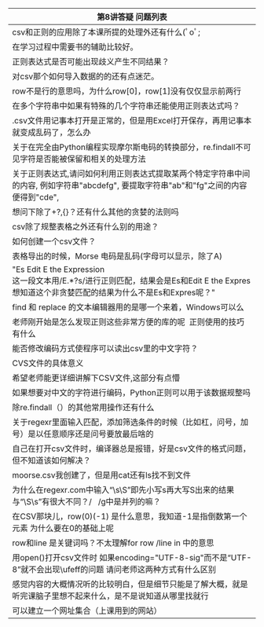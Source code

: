 | 第8讲答疑&nbsp;问题列表  |
|--------------|
|csv和正则的应用除了本课所提的处理外还有什么(ﾟoﾟ;|
|在学习过程中需要书的辅助比较好。|
|正则表达式是否可能出现歧义产生不同结果？|
|对csv那个如何导入数据的的还有点迷茫。|
|row不是行的意思吗，为什么row[0]，row[1]没有仅仅显示前两行|
|在多个字符串中如果有特殊的几个字符串还能使用正则表达式吗？|
|.csv文件用记事本打开是正常的，但是用Excel打开保存，再用记事本就变成乱码了，怎么办|
|关于在完全由Python编程实现摩尔斯电码的转换部分，re.findall不可见字符是否能被保留和相关的处理方法|
|关于正则表达式,请问如何利用正则表达式提取某两个特定字符串中间的内容,&nbsp;例如字符串"abcdefg",&nbsp;要提取字符串"ab"和"fg"之间的内容便得到"cde",|
|想问下除了+?,{}？还有什么其他的贪婪的法则吗|
|csv除了规整表格之外还有什么别的用途？|
|如何创建一个csv文件？|
|表格导出的时候，Morse&nbsp;电码是乱码(字母可以显示，除了A)|
|"Es&nbsp;Edit&nbsp;E&nbsp;the&nbsp;Expression<br>这一段文本用/E.*?s/进行正则匹配，结果会是Es和Edit&nbsp;E&nbsp;the&nbsp;Expres<br>想知道这个非贪婪匹配的结果为什么不是Es和Expres呢？"|
|find&nbsp;和&nbsp;replace&nbsp;的文本编辑器用的是哪一个来着，Windows可以么|
|老师刚开始是怎么发现正则这些非常方便的库的呢&nbsp;&nbsp;正则使用的技巧有什么|
|能否修改编码方式使程序可以读出csv里的中文字符？|
|CVS文件的具体意义|
|希望老师能更详细讲解下CSV文件,这部分有点懵|
|如果想要对中文的字符进行编码，Python正则可以用于该数据规整吗|
|除re.findall（）的其他常用操作还有什么|
|关于regexr里面输入匹配，添加筛选条件的时候（比如杠，问号，加号）是以任意顺序还是问号要放最后啥的|
|自己在打开csv文件时，编译器总是报错，好是csv文件的格式问题，但不知道该如何解决？|
|moorse.csv我创建了，但是用cat还有ls找不到文件|
|为什么在regexr.com中输入“\s\S”即先小写s再大写S出来的结果与“\S\s”有很大不同？/&nbsp;&nbsp;&nbsp;/g中是并列的嘛？|
|在CSV那块儿，row(0)(-1)&nbsp;是什么意思，我知道-1是指倒数第一个元素&nbsp;为什么要在0的基础上呢|
|row和line&nbsp;是关键词吗？不太理解for&nbsp;row&nbsp;/line&nbsp;in&nbsp;中的意思|
|用open()打开csv文件时&nbsp;如果encoding="UTF-8-sig"而不是“UTF-8”就不会出现\ufeff的问题&nbsp;请问老师这两种方式有什么区别|
|感觉内容的大概情况听的比较明白，但是细节只能是了解大概，就是听完课脑子里想不起来什么，是不是说知道从哪里找就行|
|可以建立一个网址集合（上课用到的网站）|